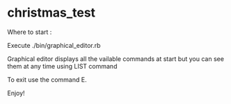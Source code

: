 christmas_test
==============


Where to start :

Execute ./bin/graphical_editor.rb

Graphical editor displays all the vailable commands at start but you can see them at any time using LIST command

To exit use the command E.

Enjoy!
